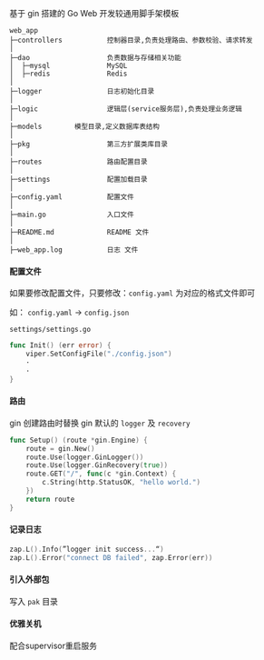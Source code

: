 基于 gin 搭建的 Go Web 开发较通用脚手架模板
```
web_app
├─controllers           控制器目录,负责处理路由、参数校验、请求转发
│
├─dao                   负责数据与存储相关功能
│  ├─mysql           	MySQL
│  ├─redis           	Redis
│
├─logger            	日志初始化目录
│
├─logic                 逻辑层(service服务层),负责处理业务逻辑
│
├─models		模型目录,定义数据库表结构 
│       
├─pkg                	第三方扩展类库目录
│       
├─routes                路由配置目录
│
├─settings              配置加载目录
│
├─config.yaml           配置文件
│
├─main.go           	入口文件
│
├─README.md             README 文件
│
├─web_app.log           日志 文件
```

#### 配置文件


如果要修改配置文件，只要修改：`config.yaml` 为对应的格式文件即可

如： `config.yaml` -> `config.json`

`settings/settings.go`

```go
func Init() (err error) {
	viper.SetConfigFile("./config.json")
	·
	·
}
```

#### 路由

gin 创建路由时替换 gin 默认的 `logger` 及 `recovery`

```go
func Setup() (route *gin.Engine) {
	route = gin.New()
	route.Use(logger.GinLogger())
	route.Use(logger.GinRecovery(true))
	route.GET("/", func(c *gin.Context) {
		c.String(http.StatusOK, "hello world.")
	})
	return route
}
```

#### 记录日志

```go
zap.L().Info(”logger init success...“)
zap.L().Error("connect DB failed", zap.Error(err))
```

#### 引入外部包

写入 `pak` 目录

#### 优雅关机

配合supervisor重启服务
